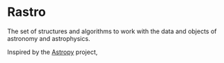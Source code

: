 # Rastro 
The set of structures and algorithms to work with the data and objects of astronomy and astrophysics.

Inspired by the [Astropy](https://www.astropy.org/) project, 